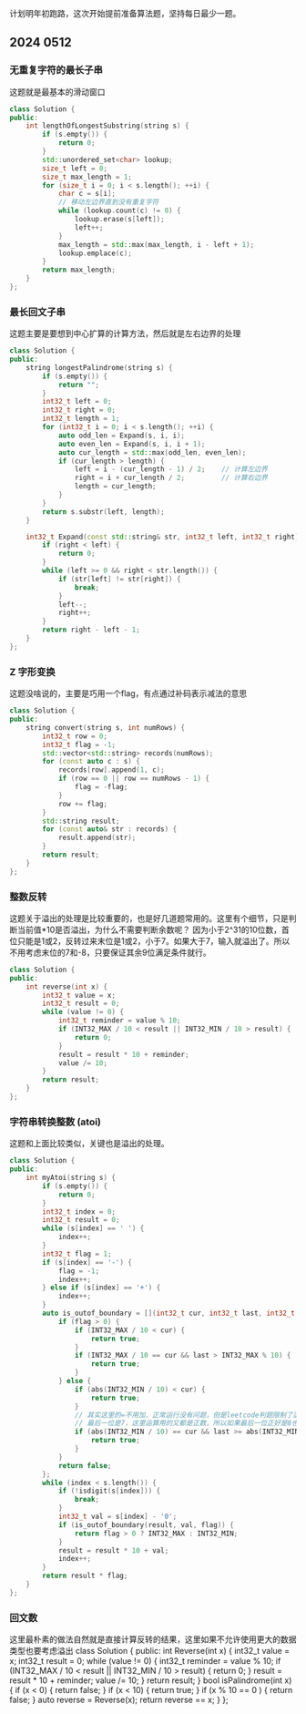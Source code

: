 计划明年初跑路，这次开始提前准备算法题，坚持每日最少一题。
## 2024 0512
### 无重复字符的最长子串
这题就是最基本的滑动窗口
```C++
class Solution {
public:
    int lengthOfLongestSubstring(string s) {
        if (s.empty()) {
            return 0;
        }
        std::unordered_set<char> lookup;
        size_t left = 0;
        size_t max_length = 1;
        for (size_t i = 0; i < s.length(); ++i) {
            char c = s[i];
            // 移动左边界直到没有重复字符
            while (lookup.count(c) != 0) {
                lookup.erase(s[left]);
                left++;
            }
            max_length = std::max(max_length, i - left + 1);
            lookup.emplace(c);
        }
        return max_length;
    }
};
```

### 最长回文子串
这题主要是要想到中心扩算的计算方法，然后就是左右边界的处理
```C++
class Solution {
public:
    string longestPalindrome(string s) {
        if (s.empty()) {
            return "";
        }
        int32_t left = 0;
        int32_t right = 0;
        int32_t length = 1;
        for (int32_t i = 0; i < s.length(); ++i) {
            auto odd_len = Expand(s, i, i);
            auto even_len = Expand(s, i, i + 1);
            auto cur_length = std::max(odd_len, even_len);
            if (cur_length > length) {
                left = i - (cur_length - 1) / 2;    // 计算左边界
                right = i + cur_length / 2;         // 计算右边界
                length = cur_length;
            }
        } 
        return s.substr(left, length);
    }

    int32_t Expand(const std::string& str, int32_t left, int32_t right) {
        if (right < left) {
            return 0;
        }
        while (left >= 0 && right < str.length()) {
            if (str[left] != str[right]) {
                break;
            }
            left--;
            right++;
        }
        return right - left - 1;
    }
};
```

### Z 字形变换
这题没啥说的，主要是巧用一个flag，有点通过补码表示减法的意思
```C++
class Solution {
public:
    string convert(string s, int numRows) {
        int32_t row = 0;
        int32_t flag = -1;
        std::vector<std::string> records(numRows);
        for (const auto c : s) {
            records[row].append(1, c);
            if (row == 0 || row == numRows - 1) {
                flag = -flag;
            }
            row += flag;
        }
        std::string result;
        for (const auto& str : records) {
            result.append(str);
        }
        return result;
    }
};
```

### 整数反转
这题关于溢出的处理是比较重要的，也是好几道题常用的。这里有个细节，只是判断当前值*10是否溢出，为什么不需要判断余数呢？
因为小于2^31的10位数，首位只能是1或2，反转过来末位是1或2，小于7。如果大于7，输入就溢出了。所以不用考虑末位的7和-8，只要保证其余9位满足条件就行。
```C++
class Solution {
public:
    int reverse(int x) {
        int32_t value = x;
        int32_t result = 0;
        while (value != 0) {
            int32_t reminder = value % 10;
            if (INT32_MAX / 10 < result || INT32_MIN / 10 > result) {
                return 0;
            }
            result = result * 10 + reminder;
            value /= 10;
        }
        return result; 
    }
};
```

### 字符串转换整数 (atoi)
这题和上面比较类似，关键也是溢出的处理。
```C++
class Solution {
public:
    int myAtoi(string s) {
        if (s.empty()) {
            return 0;
        }
        int32_t index = 0;
        int32_t result = 0;
        while (s[index] == ' ') {
            index++;
        }
        int32_t flag = 1;
        if (s[index] == '-') {
            flag = -1;
            index++;
        } else if (s[index] == '+') {
            index++;
        }
        auto is_outof_boundary = [](int32_t cur, int32_t last, int32_t flag) {
            if (flag > 0) {
                if (INT32_MAX / 10 < cur) {
                    return true;
                }
                if (INT32_MAX / 10 == cur && last > INT32_MAX % 10) {
                    return true;
                }
            } else {
                if (abs(INT32_MIN / 10) < cur) {
                    return true;
                }
                // 其实这里的=不用加，正常运行没有问题，但是leetcode判题限制了运算不能溢出，INT32_MIN最后一位是8，而INT32_MAX
                // 最后一位是7，这里运算用的又都是正数，所以如果最后一位正好是8也要直接判断为溢出，输出结果是一样的
                if (abs(INT32_MIN / 10) == cur && last >= abs(INT32_MIN % 10)) {
                    return true;
                }
            }
            return false;
        };
        while (index < s.length()) {
            if (!isdigit(s[index])) {
                break;
            }
            int32_t val = s[index] - '0';
            if (is_outof_boundary(result, val, flag)) {
                return flag > 0 ? INT32_MAX : INT32_MIN;
            }
            result = result * 10 + val;
            index++;
        }
        return result * flag;
    }
};
```
### 回文数
这里最朴素的做法自然就是直接计算反转的结果，这里如果不允许使用更大的数据类型也要考虑溢出
class Solution {
public:
    int Reverse(int x) {
        int32_t value = x;
        int32_t result = 0;
        while (value != 0) {
            int32_t reminder = value % 10;
            if (INT32_MAX / 10 < result || INT32_MIN / 10 > result) {
                return 0;
            }
            result = result * 10 + reminder;
            value /= 10;
        }
        return result; 
    }
    bool isPalindrome(int x) {
        if (x < 0) {
            return false;
        }
        if (x < 10) {
            return true;
        }
        if (x % 10 == 0 ) {
            return false;
        }
        auto reverse = Reverse(x);
        return reverse == x;
    }
};
